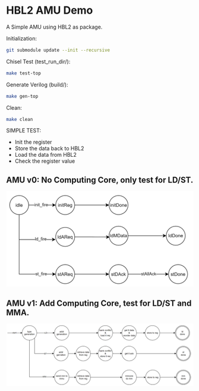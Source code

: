 # HBL2 AMU Demo

A Simple AMU using HBL2 as package.

Initialization:

```BASH
git submodule update --init --recursive
```

Chisel Test (test_run_dir/):
```BASH
make test-top
```

Generate Verilog (build/):
```BASH
make gen-top
```

Clean:
```BASH
make clean
```


SIMPLE TEST:

- Init the register
- Store the data back to HBL2
- Load the data from HBL2
- Check the register value


## AMU v0: No Computing Core, only test for LD/ST.

![AMU v0](images/v0.png)

## AMU v1: Add Computing Core, test for LD/ST and MMA.

![AMU v1](images/v1.png)

